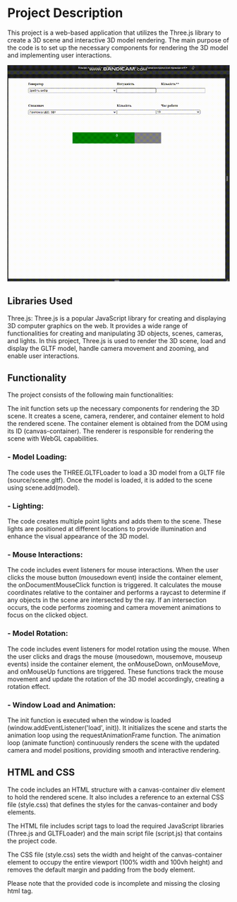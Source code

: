 # Project Description

This project is a web-based application that utilizes the Three.js library to create a 3D scene and interactive 3D model rendering. The main purpose of the code is to set up the necessary components for rendering the 3D model and implementing user interactions.

![Опис зображення](video.gif)

## Libraries Used

Three.js: Three.js is a popular JavaScript library for creating and displaying 3D computer graphics on the web. It provides a wide range of functionalities for creating and manipulating 3D objects, scenes, cameras, and lights. In this project, Three.js is used to render the 3D scene, load and display the GLTF model, handle camera movement and zooming, and enable user interactions.

## Functionality

The project consists of the following main functionalities:

The init function sets up the necessary components for rendering the 3D scene. It creates a scene, camera, renderer, and container element to hold the rendered scene. The container element is obtained from the DOM using its ID (canvas-container). The renderer is responsible for rendering the scene with WebGL capabilities.

### - Model Loading:
The code uses the THREE.GLTFLoader to load a 3D model from a GLTF file (source/scene.gltf). Once the model is loaded, it is added to the scene using scene.add(model).

### - Lighting:
The code creates multiple point lights and adds them to the scene. These lights are positioned at different locations to provide illumination and enhance the visual appearance of the 3D model.

### - Mouse Interactions:
The code includes event listeners for mouse interactions. When the user clicks the mouse button (mousedown event) inside the container element, the onDocumentMouseClick function is triggered. It calculates the mouse coordinates relative to the container and performs a raycast to determine if any objects in the scene are intersected by the ray. If an intersection occurs, the code performs zooming and camera movement animations to focus on the clicked object.

### - Model Rotation:
The code includes event listeners for model rotation using the mouse. When the user clicks and drags the mouse (mousedown, mousemove, mouseup events) inside the container element, the onMouseDown, onMouseMove, and onMouseUp functions are triggered. These functions track the mouse movement and update the rotation of the 3D model accordingly, creating a rotation effect.

### - Window Load and Animation:
The init function is executed when the window is loaded (window.addEventListener('load', init)). It initializes the scene and starts the animation loop using the requestAnimationFrame function. The animation loop (animate function) continuously renders the scene with the updated camera and model positions, providing smooth and interactive rendering.

## HTML and CSS

The code includes an HTML structure with a canvas-container div element to hold the rendered scene. It also includes a reference to an external CSS file (style.css) that defines the styles for the canvas-container and body elements.

The HTML file includes script tags to load the required JavaScript libraries (Three.js and GLTFLoader) and the main script file (script.js) that contains the project code.

The CSS file (style.css) sets the width and height of the canvas-container element to occupy the entire viewport (100% width and 100vh height) and removes the default margin and padding from the body element.

Please note that the provided code is incomplete and missing the closing html tag.
